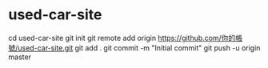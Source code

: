 # used-car-site
cd used-car-site
git init
git remote add origin https://github.com/你的帳號/used-car-site.git
git add .
git commit -m "Initial commit"
git push -u origin master
